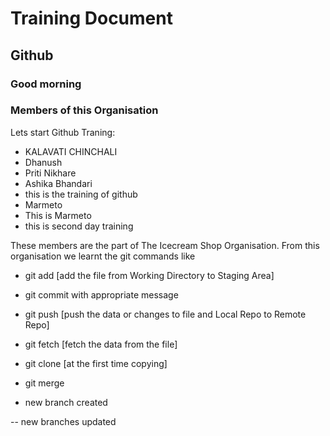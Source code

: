 # Training Document

## Github
### Good morning
### Members of this Organisation
Lets start Github Traning:
- KALAVATI CHINCHALI
- Dhanush
- Priti Nikhare
- Ashika Bhandari
- this is the training of github
- Marmeto
- This is Marmeto
- this is second day training

These members are the part of The Icecream Shop Organisation. From this organisation we learnt the git commands like 
- git add [add the file from Working Directory to Staging Area]
- git commit with appropriate message 
- git push [push the data or changes to file and Local Repo to Remote Repo]
- git fetch [fetch the data from the file]
- git clone [at the first time copying] 
- git merge


- new branch created 


-- new branches updated





